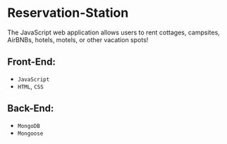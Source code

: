 # Reservation-Station
The JavaScript web application allows users to rent cottages, campsites, AirBNBs, hotels, motels, or other vacation spots!

## Front-End: 
- `JavaScript`
- `HTML`, `CSS`

## Back-End:
- `MongoDB`
- `Mongoose`
